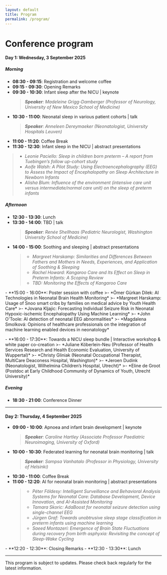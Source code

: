 ```yaml
---
layout: default
title: Program
permalink: /program/
---
```

# Conference program

#### Day 1: Wednesday, 3 September 2025
##### Morning
- **08:30 - 09:15**: Registration and welcome coffee  
- **09:15 - 09:30**: Opening Remarks  
- **09:30 - 10:30**: Infant sleep after the NICU | keynote
  >***Speaker**: Madeleine Grigg-Damberger (Professor of Neurology, University of New Mexico School of Medicine)*  
- **10:30 - 11:00**: Neonatal sleep in various patient cohorts | talk
  >***Speaker**: Anneleen Dereymaeker (Neonatologist, University Hospitals Leuven)* 
- **11:00 - 11:20**: Coffee Break  
- **11:30 - 12:30**: Infant sleep in the NICU | abstract presentations
>- *Leonie Paciello: Sleep in children born preterm – A report from Tuebingen’s follow up-cohort study*
>- *Aoife Walsh: A Pilot Study: Using Electroencephalography (EEG) to Assess the Impact of Encephalopathy on Sleep Architecture in Newborn Infants*
>- *Alisha Blum: Influence of the environment (intensive care unit versus intermediate/normal care unit) on the sleep of preterm infants*

##### Afternoon
- **12:30 - 13:30**: Lunch  
- **13:30 - 14:00**: TBD | talk
  >***Speaker**: Renée Shellhaas (Pediatric Neurologist, Washington University School of Medicine)*    
- **14:00 - 15:00**: Soothing and sleeping | abstract presentations
  >- *Margreet Harskamp: Similarities and Differences Between Fathers and Mothers in Needs, Experiences, and Application of Soothing & Sleeping*  
  >- *Rachel Howard: Kangaroo Care and Its Effect on Sleep in Preterm Infants: A Scoping Review*
  >- *TBD: Monitoring the Effects of Kangaroo Care*
<!-- Add empty line to prevent overflow of previous line -->
<ul>
  <li style="list-style: none;"></li>  
</ul>
- **15:00 - 16:00**: Poster session with coffee
  >- *Ömer Gürkan Dilek: AI Technologies in Neonatal Brain Health Monitoring*
  >- *Margreet Harskamp: Usage of Snoo smart cribs by families on medical advice by Youth Health Care*
  >- *Jovana Kljajic: Forecasting Individual Seizure Risk in Neonatal Hypoxic-ischemic Encephalopathy Using Machine Learning*
  >- *John O'Toole: AI detection of neonatal EEG abnormalities*
  >- *Magdalena Smolková: Opinions of healthcare professionals on the integration of machine learning enabled devices in neonatology*
<!-- Add empty line to prevent overflow of previous line -->
<ul>
  <li style="list-style: none;"></li>  
</ul>
- **16:00 - 17:30**: Towards a NICU sleep bundle | Interactive workshop & white paper co-creation
  >- *Juliane Köberlein-Neu (Professor of Health Services Research and Health Economic Evaluation, University of Wuppertal)*  
  >- *Christy Gliniak (Neonatal Occupational Therapist, MultiCare Deaconess Hospital, Washington)*  
  >- *Jeroen Dudink (Neonatologist, Wilhelmina Children’s Hospital, Utrecht)*  
  >- *Eline de Groot (Postdoc at Early Childhood Community of Dynamics of Youth, Utrecht University)*  

##### Evening
- **18:30 - 21:00**: Conference Dinner 

---

#### Day 2: Thursday, 4 September 2025

- **09:00 - 10:00**: Apnoea and infant brain development | keynote 
  >***Speaker**: Caroline Hartley (Associate Professor Paediatric Neuroimaging, University of Oxford)*  
- **10:00 - 10:30**: Federated learning for neonatal brain monitoring | talk
  >***Speaker**: Sampsa Vanhatalo (Professor in Physiology, University of Helsinki)*    
- **10:30 - 11:00**: Coffee Break  
- **11:00 - 12:20**: AI for neonatal brain monitoring | abstract presentations
  >- *Péter Földesy: Intelligent Surveillance and Behavioral Analysis Systems for Neonatal Care: Database Development, Device Innovation, and AI-Assisted Monitoring*
  >- *Tamara Skoric: AdaBoost for neonatal seizure detection using single-channel EEG*
  >- *Jürgen Graf: Towards unobtrusive sleep stage classification in preterm infants using machine learning*
  >- *Saeed Montazeri: Emergence of Brain State Fluctuations during recovery from birth asphyxia: Revisiting the concept of Sleep-Wake Cycling*
<!-- Add empty line to prevent overflow of previous line -->
<ul>
  <li style="list-style: none;"></li>  
</ul>
- **12:20 - 12:30**: Closing Remarks  
- **12:30 - 13:30**: Lunch  

---

This program is subject to updates. Please check back regularly for the latest information.
